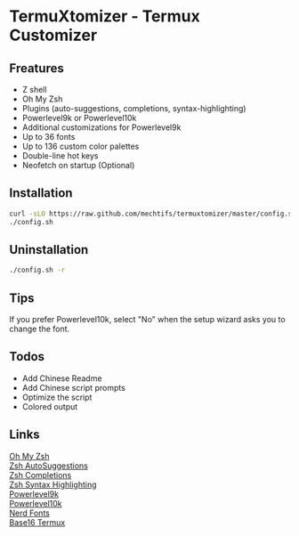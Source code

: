 # TermuXtomizer - Termux Customizer

## Freatures
- Z shell
- Oh My Zsh
- Plugins (auto-suggestions, completions, syntax-highlighting)
- Powerlevel9k or Powerlevel10k
- Additional customizations for Powerlevel9k
- Up to 36 fonts
- Up to 136 custom color palettes
- Double-line hot keys
- Neofetch on startup (Optional)

## Installation
```bash
curl -sLO https://raw.github.com/mechtifs/termuxtomizer/master/config.sh
./config.sh
```

## Uninstallation
```bash
./config.sh -r
```

## Tips
If you prefer Powerlevel10k, select "No" when the setup wizard asks you to change the font.

## Todos
- Add Chinese Readme
- Add Chinese script prompts
- Optimize the script
- Colored output

## Links
[Oh My Zsh](https://github.com/ohmyzsh/ohmyzsh)  
[Zsh AutoSuggestions](https://github.com/zsh-users/zsh-autosuggestions)  
[Zsh Completions](https://github.com/zsh-users/zsh-completions)  
[Zsh Syntax Highlighting](https://github.com/zsh-users/zsh-syntax-highlighting)  
[Powerlevel9k](https://github.com/Powerlevel9k/powerlevel9k)  
[Powerlevel10k](https://github.com/romkatv/powerlevel10k)  
[Nerd Fonts](https://github.com/ryanoasis/nerd-fonts)  
[Base16 Termux](https://github.com/kdrag0n/base16-termux)

